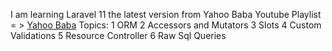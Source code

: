 I am learning Laravel 11 the latest version from Yahoo Baba Youtube Playlist = > <a href="https://www.youtube.com/@YahooBaba">Yahoo Baba</a>
Topics: 
1 ORM
2 Accessors and Mutators
3 Slots
4 Custom Validations
5 Resource Controller
6 Raw Sql Queries
